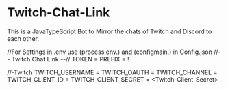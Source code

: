 # Twitch-Chat-Link
This is a JavaTypeScript Bot to Mirror the chats of Twitch and Discord to each other.

//For Settings in .env use (process.env.) and (configmain.) in Config.json
//-- Twitch Chat Link --//
TOKEN = <Discord-Bot-Token>
PREFIX = !

//-Twitch
TWITCH_USERNAME = <Twitch-Username>
TWITCH_OAUTH = <Twitch-oauth-Token>
TWITCH_CHANNEL = <Twitch-Username>
TWITCH_CLIENT_ID = <Twitch-Client-ID>
TWITCH_CLIENT_SECRET = <Twitch-Client_Secret>
